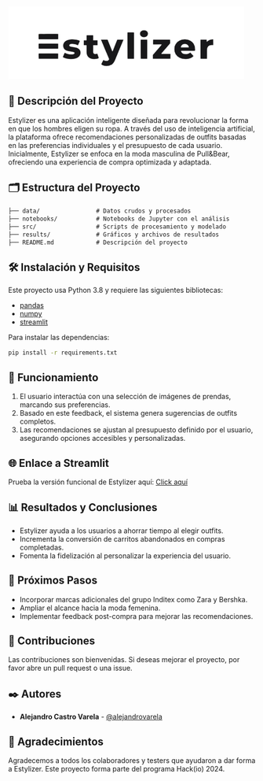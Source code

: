 ![Logo del Proyecto](https://raw.githubusercontent.com/SrAlcast/Estylizer_project/refs/heads/main/src/Logo%20Estylizer.png?token=GHSAT0AAAAAAC5XO57JNL4JZGNNQ6UXYZNYZ4Y75KA)

## 📖 Descripción del Proyecto

Estylizer es una aplicación inteligente diseñada para revolucionar la forma en que los hombres eligen su ropa. A través del uso de inteligencia artificial, la plataforma ofrece recomendaciones personalizadas de outfits basadas en las preferencias individuales y el presupuesto de cada usuario. Inicialmente, Estylizer se enfoca en la moda masculina de Pull&Bear, ofreciendo una experiencia de compra optimizada y adaptada.

## 🗂️ Estructura del Proyecto

```
├── data/                # Datos crudos y procesados
├── notebooks/           # Notebooks de Jupyter con el análisis
├── src/                 # Scripts de procesamiento y modelado
├── results/             # Gráficos y archivos de resultados
├── README.md            # Descripción del proyecto
```

## 🛠️ Instalación y Requisitos

Este proyecto usa Python 3.8 y requiere las siguientes bibliotecas:

- [pandas](https://pandas.pydata.org/)
- [numpy](https://numpy.org/)
- [streamlit](https://streamlit.io/)

Para instalar las dependencias:

```bash
pip install -r requirements.txt
```

## 🚀 Funcionamiento

1. El usuario interactúa con una selección de imágenes de prendas, marcando sus preferencias.
2. Basado en este feedback, el sistema genera sugerencias de outfits completos.
3. Las recomendaciones se ajustan al presupuesto definido por el usuario, asegurando opciones accesibles y personalizadas.

## 🌐 Enlace a Streamlit

Prueba la versión funcional de Estylizer aquí: [Click aquí](URL_DE_LA_DEMO)

## 📊 Resultados y Conclusiones

- Estylizer ayuda a los usuarios a ahorrar tiempo al elegir outfits.
- Incrementa la conversión de carritos abandonados en compras completadas.
- Fomenta la fidelización al personalizar la experiencia del usuario.

## 🔄 Próximos Pasos

- Incorporar marcas adicionales del grupo Inditex como Zara y Bershka.
- Ampliar el alcance hacia la moda femenina.
- Implementar feedback post-compra para mejorar las recomendaciones.

## 🤝 Contribuciones

Las contribuciones son bienvenidas. Si deseas mejorar el proyecto, por favor abre un pull request o una issue.

## ✒️ Autores

- **Alejandro Castro Varela** - [@alejandrovarela](https://github.com/alejandrovarela)

## 💬 Agradecimientos

Agradecemos a todos los colaboradores y testers que ayudaron a dar forma a Estylizer. Este proyecto forma parte del programa Hack(io) 2024.
 
